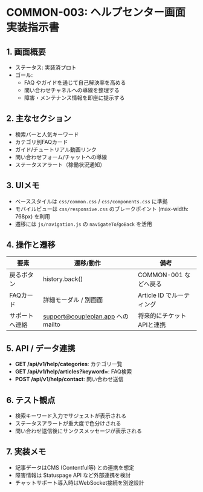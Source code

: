 # COMMON-003: ヘルプセンター画面 実装指示書

## 1. 画面概要
- ステータス: 実装済プロト
- ゴール:
  - FAQ やガイドを通じて自己解決率を高める
  - 問い合わせチャネルへの導線を整理する
  - 障害・メンテナンス情報を即座に提示する

## 2. 主なセクション
- 検索バーと人気キーワード
- カテゴリ別FAQカード
- ガイド/チュートリアル動画リンク
- 問い合わせフォーム/チャットへの導線
- ステータスアラート（稼働状況通知）

## 3. UIメモ
- ベーススタイルは `css/common.css` / `css/components.css` に準拠
- モバイルビューは `css/responsive.css` のブレークポイント (max-width: 768px) を利用
- 遷移には `js/navigation.js` の `navigateTo`/`goBack` を活用

## 4. 操作と遷移
| 要素 | 遷移/動作 | 備考 |
|------|-----------|------|
| 戻るボタン | history.back() | COMMON-001 などへ戻る |
| FAQカード | 詳細モーダル / 別画面 | Article ID でルーティング |
| サポートへ連絡 | support@coupleplan.app への mailto | 将来的にチケットAPIと連携 |

## 5. API / データ連携
- **GET /api/v1/help/categories**: カテゴリ一覧
- **GET /api/v1/help/articles?keyword=**: FAQ検索
- **POST /api/v1/help/contact**: 問い合わせ送信

## 6. テスト観点
- 検索キーワード入力でサジェストが表示される
- ステータスアラートが重大度で色分けされる
- 問い合わせ送信後にサンクスメッセージが表示される

## 7. 実装メモ
- 記事データはCMS (Contentful等) との連携を想定
- 障害情報は Statuspage API など外部連携を検討
- チャットサポート導入時はWebSocket接続を別途設計

